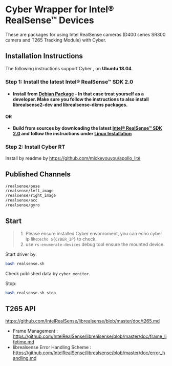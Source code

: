 # Cyber Wrapper for Intel&reg; RealSense&trade; Devices
These are packages for using Intel RealSense cameras (D400 series SR300 camera and T265 Tracking Module) with Cyber.

## Installation Instructions

The following instructions support Cyber , on **Ubuntu 18.04**.

### Step 1: Install the latest Intel&reg; RealSense&trade; SDK 2.0
- #### Install from [Debian Package](https://github.com/IntelRealSense/librealsense/blob/master/doc/distribution_linux.md#installing-the-packages) - In that case treat yourself as a developer. Make sure you follow the instructions to also install librealsense2-dev and librealsense-dkms packages.

#### OR
- #### Build from sources by downloading the latest [Intel&reg; RealSense&trade; SDK 2.0](https://github.com/IntelRealSense/librealsense/releases/tag/v2.24.0) and follow the instructions under [Linux Installation](https://github.com/IntelRealSense/librealsense/blob/master/doc/installation.md)

### Step 2: Install Cyber RT
Install by readme by https://github.com/mickeyouyou/apollo_lite

## Published Channels

```bash
/realsense/pose
/realsense/left_image
/realsense/right_image 
/realsense/acc
/realsense/gyro
```

## Start

> 1. Please ensure installed Cyber envonroment, you can echo cyber ip like:`echo ${CYBER_IP}` to check.
> 2. use `rs-enumerate-devices` debug tool ensure the mounted device.


Start driver by:
```bash 
bash realsense.sh
```

Check published data by `cyber_monitor`.

Stop:
```bash
bash realsense.sh stop
```

## T265 API
https://github.com/IntelRealSense/librealsense/blob/master/doc/t265.md

- Frame Management : https://github.com/IntelRealSense/librealsense/blob/master/doc/frame_lifetime.md
- librealsense Error Handling Scheme : https://github.com/IntelRealSense/librealsense/blob/master/doc/error_handling.md
